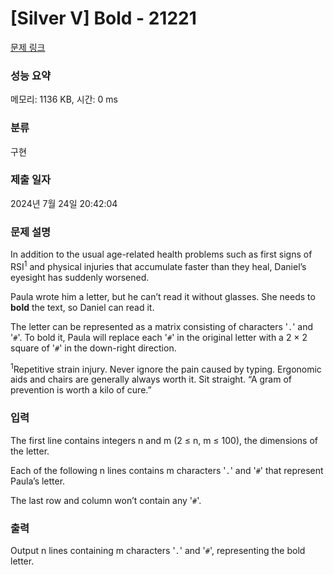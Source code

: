 # [Silver V] Bold - 21221 

[문제 링크](https://www.acmicpc.net/problem/21221) 

### 성능 요약

메모리: 1136 KB, 시간: 0 ms

### 분류

구현

### 제출 일자

2024년 7월 24일 20:42:04

### 문제 설명

<p>In addition to the usual age-related health problems such as first signs of RSI<sup>1</sup> and physical injuries that accumulate faster than they heal, Daniel’s eyesight has suddenly worsened.</p>

<p>Paula wrote him a letter, but he can’t read it without glasses. She needs to <strong>bold</strong> the text, so Daniel can read it.</p>

<p>The letter can be represented as a matrix consisting of characters '<code>.</code>' and '<code>#</code>'. To bold it, Paula will replace each '<code>#</code>' in the original letter with a 2 × 2 square of '<code>#</code>' in the down-right direction.</p>

<p><sup>1</sup>Repetitive strain injury. Never ignore the pain caused by typing. Ergonomic aids and chairs are generally always worth it. Sit straight. “A gram of prevention is worth a kilo of cure.”</p>

### 입력 

 <p>The first line contains integers n and m (2 ≤ n, m ≤ 100), the dimensions of the letter.</p>

<p>Each of the following n lines contains m characters '<code>.</code>' and '<code>#</code>' that represent Paula’s letter.</p>

<p>The last row and column won’t contain any '<code>#</code>'.</p>

### 출력 

 <p>Output n lines containing m characters '<code>.</code>' and '<code>#</code>', representing the bold letter.</p>

